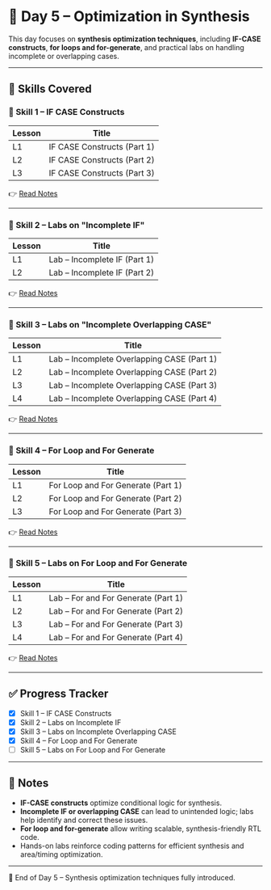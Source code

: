# 📘 Day 5 – Optimization in Synthesis

This day focuses on **synthesis optimization techniques**, including **IF-CASE constructs**, **for loops and for-generate**, and practical labs on handling incomplete or overlapping cases.

---

## 📂 Skills Covered

### 🔹 Skill 1 – IF CASE Constructs
| Lesson | Title |
|--------|-------|
| L1 | IF CASE Constructs (Part 1) |
| L2 | IF CASE Constructs (Part 2) |
| L3 | IF CASE Constructs (Part 3) |

👉 [Read Notes](D5SK1_IF_CASE_Constructs.md)

---

### 🔹 Skill 2 – Labs on "Incomplete IF"
| Lesson | Title |
|--------|-------|
| L1 | Lab – Incomplete IF (Part 1) |
| L2 | Lab – Incomplete IF (Part 2) |

👉 [Read Notes](D5SK2_Labs_Incomplete_IF.md)

---

### 🔹 Skill 3 – Labs on "Incomplete Overlapping CASE"
| Lesson | Title |
|--------|-------|
| L1 | Lab – Incomplete Overlapping CASE (Part 1) |
| L2 | Lab – Incomplete Overlapping CASE (Part 2) |
| L3 | Lab – Incomplete Overlapping CASE (Part 3) |
| L4 | Lab – Incomplete Overlapping CASE (Part 4) |

👉 [Read Notes](D5SK3_Labs_Incomplete_Overlapping_CASE.md)

---

### 🔹 Skill 4 – For Loop and For Generate
| Lesson | Title |
|--------|-------|
| L1 | For Loop and For Generate (Part 1) |
| L2 | For Loop and For Generate (Part 2) |
| L3 | For Loop and For Generate (Part 3) |

👉 [Read Notes](D5SK4_For_Loop_For_Generate.md)

---

### 🔹 Skill 5 – Labs on For Loop and For Generate
| Lesson | Title |
|--------|-------|
| L1 | Lab – For and For Generate (Part 1) |
| L2 | Lab – For and For Generate (Part 2) |
| L3 | Lab – For and For Generate (Part 3) |
| L4 | Lab – For and For Generate (Part 4) |

👉 [Read Notes](D5SK5_Labs_For_Loop_For_Generate.md)

---

## ✅ Progress Tracker
- [x] Skill 1 – IF CASE Constructs  
- [x] Skill 2 – Labs on Incomplete IF  
- [x] Skill 3 – Labs on Incomplete Overlapping CASE  
- [x] Skill 4 – For Loop and For Generate  
- [ ] Skill 5 – Labs on For Loop and For Generate  

---

## 📝 Notes
- **IF-CASE constructs** optimize conditional logic for synthesis.  
- **Incomplete IF or overlapping CASE** can lead to unintended logic; labs help identify and correct these issues.  
- **For loop and for-generate** allow writing scalable, synthesis-friendly RTL code.  
- Hands-on labs reinforce coding patterns for efficient synthesis and area/timing optimization.

---

🚀 End of Day 5 – Synthesis optimization techniques fully introduced.

